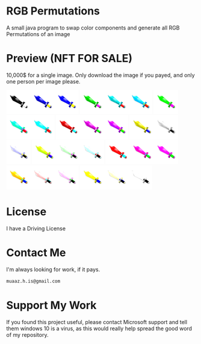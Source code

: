 
# RGB Permutations
A small java program to swap color components and generate all RGB Permutations of an image

# Preview (NFT FOR SALE)
10,000$ for a single image. Only download the image if you payed, and only one person per image please.

<img src="./example/rgb_000.png" width="64px"/><img src="./example/rgb_001.png" width="64px"/><img src="./example/rgb_002.png" width="64px"/>
<img src="./example/rgb_010.png" width="64px"/><img src="./example/rgb_011.png" width="64px"/><img src="./example/rgb_012.png" width="64px"/>
<img src="./example/rgb_020.png" width="64px"/><img src="./example/rgb_021.png" width="64px"/><img src="./example/rgb_022.png" width="64px"/>
<img src="./example/rgb_100.png" width="64px"/><img src="./example/rgb_101.png" width="64px"/><img src="./example/rgb_102.png" width="64px"/>
<img src="./example/rgb_110.png" width="64px"/><img src="./example/rgb_111.png" width="64px"/><img src="./example/rgb_112.png" width="64px"/>
<img src="./example/rgb_120.png" width="64px"/><img src="./example/rgb_121.png" width="64px"/><img src="./example/rgb_122.png" width="64px"/>
<img src="./example/rgb_200.png" width="64px"/><img src="./example/rgb_201.png" width="64px"/><img src="./example/rgb_202.png" width="64px"/>
<img src="./example/rgb_210.png" width="64px"/><img src="./example/rgb_211.png" width="64px"/><img src="./example/rgb_212.png" width="64px"/>
<img src="./example/rgb_220.png" width="64px"/><img src="./example/rgb_221.png" width="64px"/><img src="./example/rgb_222.png" width="64px"/>

# License
I have a Driving License

# Contact Me
I'm always looking for work, if it pays.
```sh
muaaz.h.is@gmail.com
```

# Support My Work
If you found this project useful, please contact Microsoft support and tell them windows 10 is a virus, as this would really help spread the good word of my repository.
